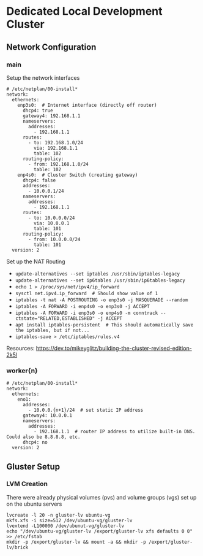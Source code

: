 # Dedicated Local Development Cluster

## Network Configuration

### main
Setup the network interfaces
```
# /etc/netplan/00-install*
network:
  ethernets:
    enp3s0:  # Internet interface (directly off router)
      dhcp4: true
      gateway4: 192.168.1.1
      nameservers:
        addresses:
          - 192.168.1.1
      routes: 
        - to: 192.168.1.0/24
          via: 192.168.1.1
          table: 102
      routing-policy:
        - from: 192.168.1.0/24
          table: 102
    enp4s0:  # Cluster Switch (creating gateway)
      dhcp4: false
      addresses: 
        - 10.0.0.1/24
      nameservers:
        addresses:
          - 192.168.1.1
      routes:
        - to: 10.0.0.0/24
          via: 10.0.0.1
          table: 101
      routing-policy:
        - from: 10.0.0.0/24
          table: 101
  version: 2
```

Set up the NAT Routing
- `update-alternatives --set iptables /usr/sbin/iptables-legacy`
- `update-alternatives --set ip6tables /usr/sbin/ip6tables-legacy`
- `echo 1 > /proc/sys/net/ipv4/ip_forward`
- `sysctl net.ipv4.ip_forward  # Should show value of 1`
- `iptables -t nat -A POSTROUTING -o enp3s0 -j MASQUERADE --random`
- `iptables -A FORWARD -i enp4s0 -o enp3s0 -j ACCEPT`
- `iptables -A FORWARD -i enp3s0 -o enp4s0 -m conntrack --ctstate="RELATED,ESTABLISHED" -j ACCEPT`
- `apt install iptables-persistent  # This should automatically save the iptables, but if not...`
- `iptables-save > /etc/iptables/rules.v4`

Resources: https://dev.to/mikeyglitz/building-the-cluster-revised-edition-2k5l



### worker{n}
```
# /etc/netplan/00-install*
network:
  ethernets:
    eno1:
      addresses:
        - 10.0.0.{n+1}/24  # set static IP address
      gateway4: 10.0.0.1
      nameservers:
        addresses:
          - 192.168.1.1  # router IP address to utilize built-in DNS. Could also be 8.8.8.8, etc.
      dhcp4: no
  version: 2
```

## Gluster Setup

### LVM Creation
There were already physical volumes (pvs) and volume groups (vgs) set up on the ubuntu servers
```
lvcreate -l 20 -n gluster-lv ubuntu-vg
mkfs.xfs -i size=512 /dev/ubuntu-vg/gluster-lv
lvextend -L100000 /dev/ubunut-vg/gluster-lv
echo "/dev/ubuntu-vg/gluster-lv /export/gluster-lv xfs defaults 0 0" >> /etc/fstab
mkdir -p /export/gluster-lv && mount -a && mkdir -p /export/gluster-lv/brick
```
